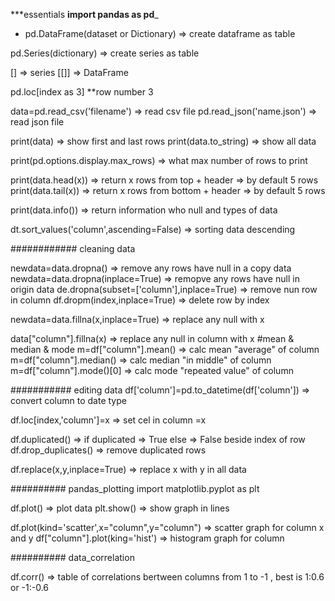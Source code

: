 ***essentials
__import pandas as pd___

- pd.DataFrame(dataset or Dictionary) => create dataframe as table

pd.Series(dictionary) => create series as table

[] => series
[[]] => DataFrame 

pd.loc[index as 3] **row number 3

data=pd.read_csv('filename') => read csv file
pd.read_json('name.json') =>  read json file

print(data) => show first and last rows
print(data.to_string) => show all data

print(pd.options.display.max_rows) => what max number of rows to print

print(data.head(x)) =>  return x rows from top + header  =>   by default 5 rows
print(data.tail(x)) =>  return x rows from bottom + header  =>  by default 5 rows

print(data.info())  =>  return information who null and types of data

dt.sort_values('column',ascending=False)  =>  sorting data descending

############ cleaning data

newdata=data.dropna()  =>  remove any rows have null in a copy data
newdata=data.dropna(inplace=True)  =>  remopve any rows have null in origin data
de.dropna(subset=['column'],inplace=True)   =>  remove nun row in column
df.dropm(index,inplace=True)   =>  delete row by index

newdata=data.fillna(x,inplace=True)  =>  replace any null with x

data["column"].fillna(x)  =>  replace any null in column with x
#mean & median & mode
m=df["column"].mean()  =>  calc mean "average" of column 
m=df["column"].median()  =>  calc median "in middle" of column 
m=df["column"].mode()[0]  =>  calc mode "repeated value" of column 

########### editing data
df['column']=pd.to_datetime(df['column'])   =>  convert column to date type

df.loc[index,'column']=x   =>  set cel in column =x

df.duplicated()   =>  if duplicated => True else => False beside index of row
df.drop_duplicates()   =>  remove duplicated rows

df.replace(x,y,inplace=True)   =>  replace x with y in all data

########## pandas_plotting
import matplotlib.pyplot as plt

df.plot()   =>  plot data
plt.show()   =>   show graph in lines

df.plot(kind='scatter',x="column",y="column")   =>   scatter graph for column x and y
df["column"].plot(king='hist')   =>  histogram graph for column 

########## data_correlation

df.corr()   =>  table of correlations bertween columns  from 1 to -1 , best is 1:0.6 or -1:-0.6
